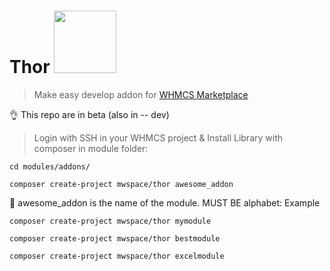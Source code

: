 # Thor <img src="https://marketplace.whmcs.com/build/images/invoice-logo.png" width="100">
> Make easy develop addon for [WHMCS Marketplace](https://marketplace.whmcs.com/)

👌 This repo are in beta (also in -- dev)

> Login with SSH in your WHMCS project & Install Library with composer in module folder:

`cd modules/addons/`

`composer create-project mwspace/thor awesome_addon`

🐉 awesome_addon is the name of the module. MUST BE alphabet: Example

`composer create-project mwspace/thor mymodule`

`composer create-project mwspace/thor bestmodule`

`composer create-project mwspace/thor excelmodule`
